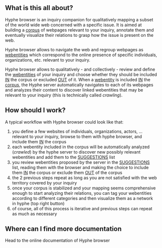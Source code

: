 ## What is this all about?

Hyphe browser is an inquiry companion for qualitatively mapping a subset of the world wide web concerned with a specific issue. It is aimed at building a [corpus](#corpus) of webpages relevant to your inquiry, annotate them and eventually visualize their relations to grasp how the issue is present on the web.

Hyphe browser allows to navigate the web and regroup webpages as [webentities](#webentity) which correspond to the online presence of specific individuals, organizations, etc. relevant to your inquiry.

Hyphe browser allows to qualitatively - and collectively - review and define the [webentities](#webentity) of your inquiry and choose whether they should be included [IN](#in) the corpus or excluded [OUT](#out) of it. When a [webentity](#webentity) is included [IN](#in) the [corpus](#corpus), the Hyphe server automatically navigates to each of its webpages and analyzes their content to discover linked webentities that may be relevant to your inquiry (this is technically called _crawling_).

## How should I work?

A typical workflow with Hyphe browser could look like that:

1.  you define a few websites of individuals, organizations, actors, ... relevant to your inquiry, browse to them with hyphe browser, and include them [IN](#in) the corpus
2.  each webentity included in the corpus will be automatically analyzed (_crawled_) by the hyphe server to discover new possibly relevant webentities and add them to the [SUGGESTIONS](#suggestions) list
3.  you review webentities proposed by the server in the [SUGGESTIONS](#suggestions) list, reading them with the browser and making the choice to include them [IN](#in) the corpus or exclude them [OUT](#out) of the corpus
4.  the 2 previous steps repeat as long as you are not satisfied with the web territory covered by your inquiry
5.  once your corpus is stabilized and your mapping seems comprehensive enough to start analyzing their relations, you can tag your webentities according to different categories and then visualize them as a network in hyphe (top right button)
6.  of course, all of this process is iterative and previous steps can repeat as much as necessary

## Where can I find more documentation

Head to the online documentation of Hyphe browser
